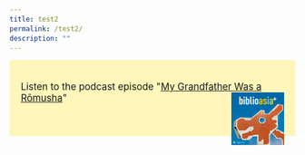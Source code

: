 ```yaml
---
title: test2
permalink: /test2/
description: ""
---
```

<div style="background-colour:#fff6ba; padding:20px;font-size:120%; background: #fff6ba">

Listen to the podcast episode "[My Grandfather Was a Rōmusha](/podcast/grandfather-romusha-thai-burma-railway/)"  <img align="right" style="width:20%" alt="singapore history podcast" src="/images/Podcast/podcast%20logo.jpg">
	
 </div>


<div style="background-colour:#fff6ba; padding:10px;font-size:120%; background: #fff6ba">

 
 
</div>